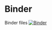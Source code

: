 # Binder
Binder files
[![Binder](https://mybinder.org/badge_logo.svg)](https://mybinder.org/v2/gh/timb82/Binder/master)
